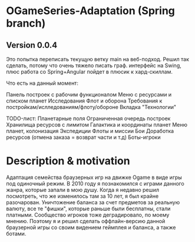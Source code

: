 # OGameSeries-Adaptation (Spring branch)

## Version 0.0.4

Это попытка переписать текущую ветку main на веб-подход.
Решил так сделать, потому что очень тяжело писать граф. интерфейс на Swing,
плюс работа со Spring+Angular пойдет в плюсик к хард-скиллам.

Что есть на данный момент:

Панель построек с рабочим функционалом
Меню с ресурсами и списком планет
Исследования
Флот и оборона
Требования к постройкам/ислледованиям/флоту/обороне
Вкладка "Технологии"

TODO-лист:
Планетарные поля
Ограниченная очередь построек
Хранилища ресурсов с лимитом
Галактика и координаты планет
Меню планет, колонизация
Экспедиции
Флоты и миссии
Бои
Доработка ресурсов (отмена заказа = возврат части и т.д)
Боты-игроки

# Description & motivation 

Адаптация семейства браузерных игр на движке Ogame в виде игры под одиночный режим. В 2010 году я познакомился с играми данного жанра, которые запали в мою душу. Когда я недавно решил посмотреть, что же изменилось там за 10 лет, я был крайне разочарован. Уничтожение баланса за счет предметов за реальную валюту, все те "фишки", которые раньше были бесплатны, стали платными. Сообщество игроков тоже деградировало, по моему мнению. Поэтому я и решил сделать оффлайн-версию данной браузерной игры со своим видением геймплея и баланса, а также ботами. 